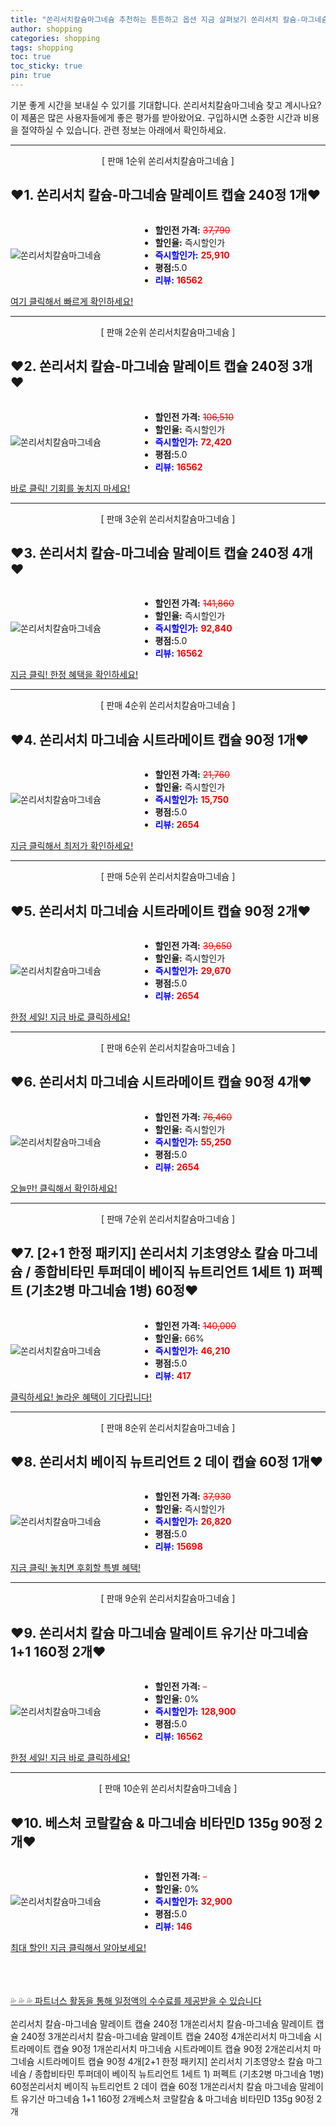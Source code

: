 ```yaml
---
title: "쏜리서치칼슘마그네슘 추천하는 튼튼하고 옵션 지금 살펴보기 쏜리서치 칼슘-마그네슘 말레이트 캡슐 240정"
author: shopping
categories: shopping
tags: shopping
toc: true
toc_sticky: true
pin: true
---
```

기분 좋게 시간을 보내실 수 있기를 기대합니다. 쏜리서치칼슘마그네슘 찾고 계시나요? 이 제품은 많은 사용자들에게 좋은 평가를 받아왔어요. 구입하시면 소중한 시간과 비용을 절약하실 수 있습니다. 관련 정보는 아래에서 확인하세요.

---
<p class="toplist" style="margin: 0 auto; display: block; width: fit-content;">[ 판매 1순위 쏜리서치칼슘마그네슘 ]</p>

<h2><strong>❤️1. 쏜리서치 칼슘-마그네슘 말레이트 캡슐 240정 1개❤️</strong></h2>

<div style="display: flex; align-items: center;">
    <div style="flex: 0.4;">
        <img src="https://thumbnail6.coupangcdn.com/thumbnails/remote/230x230ex/image/vendor_inventory/e3fa/0acaf0b58527cee7470c7860af2b5c71e97cec8bad0f3790dd81a066a15a.png" alt="쏜리서치칼슘마그네슘" style="max-width: 100%;">
    </div>
    <div style="flex: 0.6; margin-left: 10px;">
        <ul>
            <li><strong>할인전 가격:</strong> <del style="color: red;">37,790</del></li>
            <li><strong>할인율:</strong> 즉시할인가</li>
            <li><span style='color:blue'><strong>즉시할인가:</strong></span> <span style='color:red'><strong>25,910</strong></span></li>
            <li><strong>평점:</strong>5.0</li>
            <li><span style='color:blue'><strong>리뷰:</strong></span> <span style='color:red'><strong>16562</strong></span></li>
        </ul>
    </div>
</div>
<div class="center">
    <a href="https://selin100587001.github.io?lptag=AF9450613&subid=githubio&pageKey=1448173155&traceid=V0-153&itemId=19499766728&vendorItemId=70487913589" class="myButton">
        여기 클릭해서 빠르게 확인하세요!
    </a>
</div>


---
<p class="toplist" style="margin: 0 auto; display: block; width: fit-content;">[ 판매 2순위 쏜리서치칼슘마그네슘 ]</p>

<h2><strong>❤️2. 쏜리서치 칼슘-마그네슘 말레이트 캡슐 240정 3개❤️</strong></h2>

<div style="display: flex; align-items: center;">
    <div style="flex: 0.4;">
        <img src="https://thumbnail10.coupangcdn.com/thumbnails/remote/230x230ex/image/vendor_inventory/164c/f8d6dacf211afaff9e8d022ec481de781f3d8406eb803dc0e46ad9da023f.png" alt="쏜리서치칼슘마그네슘" style="max-width: 100%;">
    </div>
    <div style="flex: 0.6; margin-left: 10px;">
        <ul>
            <li><strong>할인전 가격:</strong> <del style="color: red;">106,510</del></li>
            <li><strong>할인율:</strong> 즉시할인가</li>
            <li><span style='color:blue'><strong>즉시할인가:</strong></span> <span style='color:red'><strong>72,420</strong></span></li>
            <li><strong>평점:</strong>5.0</li>
            <li><span style='color:blue'><strong>리뷰:</strong></span> <span style='color:red'><strong>16562</strong></span></li>
        </ul>
    </div>
</div>
<div class="center">
    <a href="https://selin100587001.github.io?lptag=AF9450613&subid=githubio&pageKey=1448173155&traceid=V0-153&itemId=21412208961&vendorItemId=88468533090" class="myButton">
        바로 클릭! 기회를 놓치지 마세요!
    </a>
</div>


---
<p class="toplist" style="margin: 0 auto; display: block; width: fit-content;">[ 판매 3순위 쏜리서치칼슘마그네슘 ]</p>

<h2><strong>❤️3. 쏜리서치 칼슘-마그네슘 말레이트 캡슐 240정 4개❤️</strong></h2>

<div style="display: flex; align-items: center;">
    <div style="flex: 0.4;">
        <img src="https://thumbnail8.coupangcdn.com/thumbnails/remote/230x230ex/image/vendor_inventory/1b03/8f040f9d45ba77dc3800e5cfb1ee8b4a25e756bc5f3992185038929b736f.png" alt="쏜리서치칼슘마그네슘" style="max-width: 100%;">
    </div>
    <div style="flex: 0.6; margin-left: 10px;">
        <ul>
            <li><strong>할인전 가격:</strong> <del style="color: red;">141,860</del></li>
            <li><strong>할인율:</strong> 즉시할인가</li>
            <li><span style='color:blue'><strong>즉시할인가:</strong></span> <span style='color:red'><strong>92,840</strong></span></li>
            <li><strong>평점:</strong>5.0</li>
            <li><span style='color:blue'><strong>리뷰:</strong></span> <span style='color:red'><strong>16562</strong></span></li>
        </ul>
    </div>
</div>
<div class="center">
    <a href="https://selin100587001.github.io?lptag=AF9450613&subid=githubio&pageKey=1448173155&traceid=V0-153&itemId=7282414980&vendorItemId=88468533058" class="myButton">
        지금 클릭! 한정 혜택을 확인하세요!
    </a>
</div>


---
<p class="toplist" style="margin: 0 auto; display: block; width: fit-content;">[ 판매 4순위 쏜리서치칼슘마그네슘 ]</p>

<h2><strong>❤️4. 쏜리서치 마그네슘 시트라메이트 캡슐 90정 1개❤️</strong></h2>

<div style="display: flex; align-items: center;">
    <div style="flex: 0.4;">
        <img src="https://thumbnail9.coupangcdn.com/thumbnails/remote/230x230ex/image/vendor_inventory/5da6/d14cc199d96c891ec57d997bdd2606220e142c8623aa598981aca845f90f.png" alt="쏜리서치칼슘마그네슘" style="max-width: 100%;">
    </div>
    <div style="flex: 0.6; margin-left: 10px;">
        <ul>
            <li><strong>할인전 가격:</strong> <del style="color: red;">21,760</del></li>
            <li><strong>할인율:</strong> 즉시할인가</li>
            <li><span style='color:blue'><strong>즉시할인가:</strong></span> <span style='color:red'><strong>15,750</strong></span></li>
            <li><strong>평점:</strong>5.0</li>
            <li><span style='color:blue'><strong>리뷰:</strong></span> <span style='color:red'><strong>2654</strong></span></li>
        </ul>
    </div>
</div>
<div class="center">
    <a href="https://selin100587001.github.io?lptag=AF9450613&subid=githubio&pageKey=6944034574&traceid=V0-153&itemId=13131286888&vendorItemId=3191261183" class="myButton">
        지금 클릭해서 최저가 확인하세요!
    </a>
</div>


---
<p class="toplist" style="margin: 0 auto; display: block; width: fit-content;">[ 판매 5순위 쏜리서치칼슘마그네슘 ]</p>

<h2><strong>❤️5. 쏜리서치 마그네슘 시트라메이트 캡슐 90정 2개❤️</strong></h2>

<div style="display: flex; align-items: center;">
    <div style="flex: 0.4;">
        <img src="https://thumbnail7.coupangcdn.com/thumbnails/remote/230x230ex/image/vendor_inventory/a06a/d290ea2b4d860c9d27e028139c7bedab9263b9d1971c8043fc32da942f00.jpg" alt="쏜리서치칼슘마그네슘" style="max-width: 100%;">
    </div>
    <div style="flex: 0.6; margin-left: 10px;">
        <ul>
            <li><strong>할인전 가격:</strong> <del style="color: red;">39,650</del></li>
            <li><strong>할인율:</strong> 즉시할인가</li>
            <li><span style='color:blue'><strong>즉시할인가:</strong></span> <span style='color:red'><strong>29,670</strong></span></li>
            <li><strong>평점:</strong>5.0</li>
            <li><span style='color:blue'><strong>리뷰:</strong></span> <span style='color:red'><strong>2654</strong></span></li>
        </ul>
    </div>
</div>
<div class="center">
    <a href="https://selin100587001.github.io?lptag=AF9450613&subid=githubio&pageKey=6944034574&traceid=V0-153&itemId=19512049906&vendorItemId=78630996771" class="myButton">
        한정 세일! 지금 바로 클릭하세요!
    </a>
</div>


---
<p class="toplist" style="margin: 0 auto; display: block; width: fit-content;">[ 판매 6순위 쏜리서치칼슘마그네슘 ]</p>

<h2><strong>❤️6. 쏜리서치 마그네슘 시트라메이트 캡슐 90정 4개❤️</strong></h2>

<div style="display: flex; align-items: center;">
    <div style="flex: 0.4;">
        <img src="https://thumbnail10.coupangcdn.com/thumbnails/remote/230x230ex/image/vendor_inventory/9778/c4c7b3f48529b9d91febc95583854ea2648ac00d9a685f877c8c0f6719d1.jpg" alt="쏜리서치칼슘마그네슘" style="max-width: 100%;">
    </div>
    <div style="flex: 0.6; margin-left: 10px;">
        <ul>
            <li><strong>할인전 가격:</strong> <del style="color: red;">76,460</del></li>
            <li><strong>할인율:</strong> 즉시할인가</li>
            <li><span style='color:blue'><strong>즉시할인가:</strong></span> <span style='color:red'><strong>55,250</strong></span></li>
            <li><strong>평점:</strong>5.0</li>
            <li><span style='color:blue'><strong>리뷰:</strong></span> <span style='color:red'><strong>2654</strong></span></li>
        </ul>
    </div>
</div>
<div class="center">
    <a href="https://selin100587001.github.io?lptag=AF9450613&subid=githubio&pageKey=6944034574&traceid=V0-153&itemId=22219696928&vendorItemId=89265651856" class="myButton">
        오늘만! 클릭해서 확인하세요!
    </a>
</div>


---
<p class="toplist" style="margin: 0 auto; display: block; width: fit-content;">[ 판매 7순위 쏜리서치칼슘마그네슘 ]</p>

<h2><strong>❤️7. [2+1 한정 패키지] 쏜리서치 기초영양소 칼슘 마그네슘 / 종합비타민 투퍼데이 베이직 뉴트리언트 1세트 1) 퍼펙트 (기초2병 마그네슘 1병) 60정❤️</strong></h2>

<div style="display: flex; align-items: center;">
    <div style="flex: 0.4;">
        <img src="https://thumbnail9.coupangcdn.com/thumbnails/remote/230x230ex/image/vendor_inventory/20b2/84ddfca28f00794e97efe16b7bdfc326bdfdb0b9ab3c8b6f8611a651e76a.jpg" alt="쏜리서치칼슘마그네슘" style="max-width: 100%;">
    </div>
    <div style="flex: 0.6; margin-left: 10px;">
        <ul>
            <li><strong>할인전 가격:</strong> <del style="color: red;">140,000</del></li>
            <li><strong>할인율:</strong> 66%</li>
            <li><span style='color:blue'><strong>즉시할인가:</strong></span> <span style='color:red'><strong>46,210</strong></span></li>
            <li><strong>평점:</strong>5.0</li>
            <li><span style='color:blue'><strong>리뷰:</strong></span> <span style='color:red'><strong>417</strong></span></li>
        </ul>
    </div>
</div>
<div class="center">
    <a href="https://selin100587001.github.io?lptag=AF9450613&subid=githubio&pageKey=8096279124&traceid=V0-153&itemId=14828341941&vendorItemId=85166134214" class="myButton">
        클릭하세요! 놀라운 혜택이 기다립니다!
    </a>
</div>


---
<p class="toplist" style="margin: 0 auto; display: block; width: fit-content;">[ 판매 8순위 쏜리서치칼슘마그네슘 ]</p>

<h2><strong>❤️8. 쏜리서치 베이직 뉴트리언트 2 데이 캡슐 60정 1개❤️</strong></h2>

<div style="display: flex; align-items: center;">
    <div style="flex: 0.4;">
        <img src="https://thumbnail7.coupangcdn.com/thumbnails/remote/230x230ex/image/vendor_inventory/8f19/07c801e25f0859d587a90b200e02a8cf83601d62a6cae8df0b0cc5a2895b.png" alt="쏜리서치칼슘마그네슘" style="max-width: 100%;">
    </div>
    <div style="flex: 0.6; margin-left: 10px;">
        <ul>
            <li><strong>할인전 가격:</strong> <del style="color: red;">37,930</del></li>
            <li><strong>할인율:</strong> 즉시할인가</li>
            <li><span style='color:blue'><strong>즉시할인가:</strong></span> <span style='color:red'><strong>26,820</strong></span></li>
            <li><strong>평점:</strong>5.0</li>
            <li><span style='color:blue'><strong>리뷰:</strong></span> <span style='color:red'><strong>15698</strong></span></li>
        </ul>
    </div>
</div>
<div class="center">
    <a href="https://selin100587001.github.io?lptag=AF9450613&subid=githubio&pageKey=6082733474&traceid=V0-153&itemId=18481028440&vendorItemId=3191206506" class="myButton">
        지금 클릭! 놓치면 후회할 특별 혜택!
    </a>
</div>


---
<p class="toplist" style="margin: 0 auto; display: block; width: fit-content;">[ 판매 9순위 쏜리서치칼슘마그네슘 ]</p>

<h2><strong>❤️9. 쏜리서치 칼슘 마그네슘 말레이트 유기산 마그네슘 1+1 160정 2개❤️</strong></h2>

<div style="display: flex; align-items: center;">
    <div style="flex: 0.4;">
        <img src="https://thumbnail7.coupangcdn.com/thumbnails/remote/230x230ex/image/vendor_inventory/ea35/3ac1eee831a84e9a8dde589fe3874e78d0fa41e0151705b0d90b9e2405e2.jpg" alt="쏜리서치칼슘마그네슘" style="max-width: 100%;">
    </div>
    <div style="flex: 0.6; margin-left: 10px;">
        <ul>
            <li><strong>할인전 가격:</strong> <del style="color: red;">-</del></li>
            <li><strong>할인율:</strong> 0%</li>
            <li><span style='color:blue'><strong>즉시할인가:</strong></span> <span style='color:red'><strong>128,900</strong></span></li>
            <li><strong>평점:</strong>5.0</li>
            <li><span style='color:blue'><strong>리뷰:</strong></span> <span style='color:red'><strong>16562</strong></span></li>
        </ul>
    </div>
</div>
<div class="center">
    <a href="https://selin100587001.github.io?lptag=AF9450613&subid=githubio&pageKey=1448173155&traceid=V0-153&itemId=17178431998&vendorItemId=84350629333" class="myButton">
        한정 세일! 지금 바로 클릭하세요!
    </a>
</div>


---
<p class="toplist" style="margin: 0 auto; display: block; width: fit-content;">[ 판매 10순위 쏜리서치칼슘마그네슘 ]</p>

<h2><strong>❤️10. 베스처 코랄칼슘 & 마그네슘 비타민D 135g 90정 2개❤️</strong></h2>

<div style="display: flex; align-items: center;">
    <div style="flex: 0.4;">
        <img src="https://thumbnail6.coupangcdn.com/thumbnails/remote/230x230ex/image/vendor_inventory/8fc1/497099cb4acaf3ae2243f68efe443227b1534f57fbe876c5a73362319409.jpg" alt="쏜리서치칼슘마그네슘" style="max-width: 100%;">
    </div>
    <div style="flex: 0.6; margin-left: 10px;">
        <ul>
            <li><strong>할인전 가격:</strong> <del style="color: red;">-</del></li>
            <li><strong>할인율:</strong> 0%</li>
            <li><span style='color:blue'><strong>즉시할인가:</strong></span> <span style='color:red'><strong>32,900</strong></span></li>
            <li><strong>평점:</strong>5.0</li>
            <li><span style='color:blue'><strong>리뷰:</strong></span> <span style='color:red'><strong>146</strong></span></li>
        </ul>
    </div>
</div>
<div class="center">
    <a href="https://selin100587001.github.io?lptag=AF9450613&subid=githubio&pageKey=7230583799&traceid=V0-153&itemId=19459680586&vendorItemId=3870342590" class="myButton">
        최대 할인! 지금 클릭해서 알아보세요!
    </a>
</div>

<br><br><br>[💦 💦 💦 파트너스 활동을 통해 일정액의 수수료를 제공받을 수 있습니다](https://link.coupang.com/a/bcpT2c)<br><br>쏜리서치 칼슘-마그네슘 말레이트 캡슐 240정 1개쏜리서치 칼슘-마그네슘 말레이트 캡슐 240정 3개쏜리서치 칼슘-마그네슘 말레이트 캡슐 240정 4개쏜리서치 마그네슘 시트라메이트 캡슐 90정 1개쏜리서치 마그네슘 시트라메이트 캡슐 90정 2개쏜리서치 마그네슘 시트라메이트 캡슐 90정 4개[2+1 한정 패키지] 쏜리서치 기초영양소 칼슘 마그네슘 / 종합비타민 투퍼데이 베이직 뉴트리언트 1세트 1) 퍼펙트 (기초2병 마그네슘 1병) 60정쏜리서치 베이직 뉴트리언트 2 데이 캡슐 60정 1개쏜리서치 칼슘 마그네슘 말레이트 유기산 마그네슘 1+1 160정 2개베스처 코랄칼슘 & 마그네슘 비타민D 135g 90정 2개